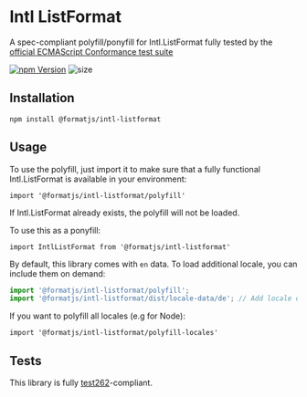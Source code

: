 # Intl ListFormat

A spec-compliant polyfill/ponyfill for Intl.ListFormat fully tested by the [official ECMAScript Conformance test suite](https://github.com/tc39/test262)

[![npm Version][npm-badge]][npm]
![size](https://badgen.net/bundlephobia/minzip/@formatjs/intl-listformat)

## Installation

```
npm install @formatjs/intl-listformat
```

## Usage

To use the polyfill, just import it to make sure that a fully functional Intl.ListFormat is available in your environment:

```
import '@formatjs/intl-listformat/polyfill'
```

If Intl.ListFormat already exists, the polyfill will not be loaded.

To use this as a ponyfill:

```
import IntlListFormat from '@formatjs/intl-listformat'
```

By default, this library comes with `en` data. To load additional locale, you can include them on demand:

```js
import '@formatjs/intl-listformat/polyfill';
import '@formatjs/intl-listformat/dist/locale-data/de'; // Add locale data for de
```

If you want to polyfill all locales (e.g for Node):

```
import '@formatjs/intl-listformat/polyfill-locales'
```

## Tests

This library is fully [test262](https://github.com/tc39/test262/tree/master/test/intl402/ListFormat)-compliant.

[npm]: https://www.npmjs.org/package/@formatjs/intl-listformat
[npm-badge]: https://img.shields.io/npm/v/@formatjs/intl-listformat.svg?style=flat-square
